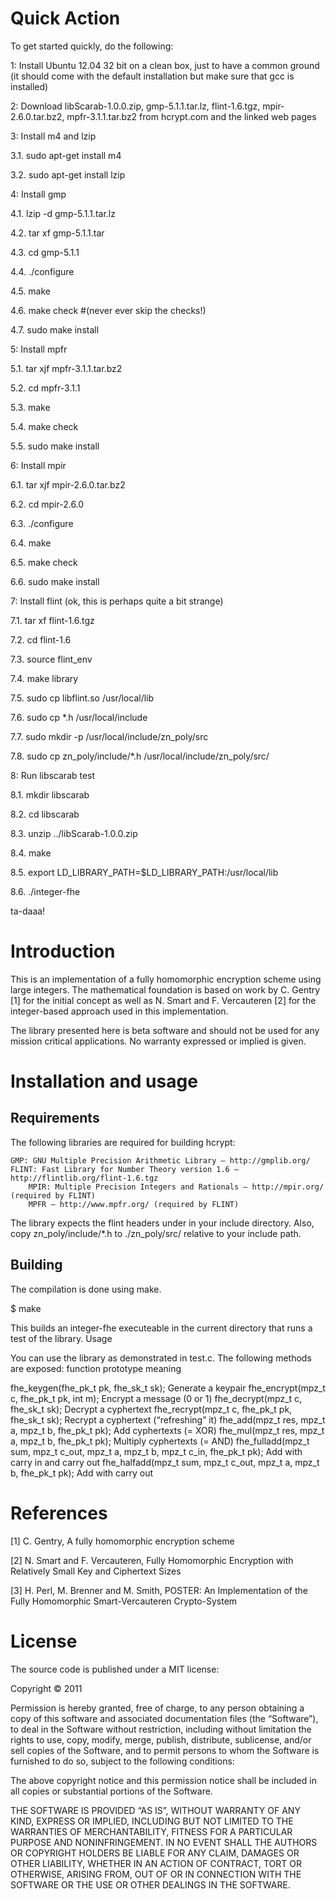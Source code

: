 Quick Action
============

To get started quickly, do the following:

1: Install Ubuntu 12.04 32 bit on a clean box, just to have a common ground (it should come with the default installation but make sure that gcc is installed)

2: Download libScarab-1.0.0.zip, gmp-5.1.1.tar.lz, flint-1.6.tgz, mpir-2.6.0.tar.bz2, mpfr-3.1.1.tar.bz2 from hcrypt.com and the linked web pages

3: Install m4 and lzip

3.1. sudo apt-get install m4 

3.2. sudo apt-get install lzip

4: Install gmp
 
4.1. lzip -d gmp-5.1.1.tar.lz

4.2. tar xf gmp-5.1.1.tar

4.3. cd gmp-5.1.1

4.4. ./configure

4.5. make

4.6. make check #(never ever skip the checks!)

4.7. sudo make install

5: Install mpfr

5.1. tar xjf mpfr-3.1.1.tar.bz2

5.2. cd mpfr-3.1.1

5.3. make

5.4. make check

5.5. sudo make install

6: Install mpir

6.1. tar xjf mpir-2.6.0.tar.bz2

6.2. cd mpir-2.6.0

6.3. ./configure

6.4. make

6.5. make check

6.6. sudo make install

7: Install flint (ok, this is perhaps quite a bit strange)

7.1. tar xf flint-1.6.tgz

7.2. cd flint-1.6

7.3. source flint_env

7.4. make library

7.5. sudo cp libflint.so /usr/local/lib

7.6. sudo cp *.h /usr/local/include

7.7. sudo mkdir -p /usr/local/include/zn_poly/src

7.8. sudo cp zn_poly/include/*.h /usr/local/include/zn_poly/src/

8: Run libscarab test

8.1. mkdir libscarab

8.2. cd libscarab

8.3. unzip ../libScarab-1.0.0.zip

8.4. make

8.5. export LD_LIBRARY_PATH=$LD_LIBRARY_PATH:/usr/local/lib

8.6. ./integer-fhe

ta-daaa!

Introduction
============

This is an implementation of a fully homomorphic encryption scheme using large integers. The mathematical foundation is based on work by C. Gentry [1] for the initial concept as well as N. Smart and F. Vercauteren [2] for the integer-based approach used in this implementation.

The library presented here is beta software and should not be used for any mission critical applications. No warranty expressed or implied is given.

Installation and usage
======================

Requirements
------------

The following libraries are required for building hcrypt:

    GMP: GNU Multiple Precision Arithmetic Library — http://gmplib.org/
    FLINT: Fast Library for Number Theory version 1.6 — http://flintlib.org/flint-1.6.tgz
        MPIR: Multiple Precision Integers and Rationals — http://mpir.org/ (required by FLINT)
        MPFR — http://www.mpfr.org/ (required by FLINT)

The library expects the flint headers under in your include directory. Also, copy zn_poly/include/*.h to ./zn_poly/src/ relative to your include path.

Building
--------

The compilation is done using make.

$ make

This builds an integer-fhe executeable in the current directory that runs a test of the library.
Usage

You can use the library as demonstrated in test.c. The following methods are exposed:
function prototype 	meaning

fhe_keygen(fhe_pk_t pk, fhe_sk_t sk); 	Generate a keypair
fhe_encrypt(mpz_t c, fhe_pk_t pk, int m); 	Encrypt a message (0 or 1)
fhe_decrypt(mpz_t c, fhe_sk_t sk); 	Decrypt a cyphertext
fhe_recrypt(mpz_t c, fhe_pk_t pk, fhe_sk_t sk); 	Recrypt a cyphertext (“refreshing” it)
fhe_add(mpz_t res, mpz_t a, mpz_t b, fhe_pk_t pk); 	Add cyphertexts (= XOR)
fhe_mul(mpz_t res, mpz_t a, mpz_t b, fhe_pk_t pk); 	Multiply cyphertexts (= AND)
fhe_fulladd(mpz_t sum, mpz_t c_out, mpz_t a, mpz_t b, mpz_t c_in, fhe_pk_t pk); 	Add with carry in and carry out
fhe_halfadd(mpz_t sum, mpz_t c_out, mpz_t a, mpz_t b, fhe_pk_t pk); 	Add with carry out

References
==========

[1] C. Gentry, A fully homomorphic encryption scheme

[2] N. Smart and F. Vercauteren, Fully Homomorphic Encryption with Relatively Small Key and Ciphertext Sizes

[3] H. Perl, M. Brenner and M. Smith, POSTER: An Implementation of the Fully Homomorphic Smart-Vercauteren Crypto-System

License
=======

The source code is published under a MIT license:

Copyright © 2011

Permission is hereby granted, free of charge, to any person obtaining a copy of this software and associated documentation files (the “Software”), to deal in the Software without restriction, including without limitation the rights to use, copy, modify, merge, publish, distribute, sublicense, and/or sell copies of the Software, and to permit persons to whom the Software is furnished to do so, subject to the following conditions:

The above copyright notice and this permission notice shall be included in all copies or substantial portions of the Software.

THE SOFTWARE IS PROVIDED “AS IS”, WITHOUT WARRANTY OF ANY KIND, EXPRESS OR IMPLIED, INCLUDING BUT NOT LIMITED TO THE WARRANTIES OF MERCHANTABILITY, FITNESS FOR A PARTICULAR PURPOSE AND NONINFRINGEMENT. IN NO EVENT SHALL THE AUTHORS OR COPYRIGHT HOLDERS BE LIABLE FOR ANY CLAIM, DAMAGES OR OTHER LIABILITY, WHETHER IN AN ACTION OF CONTRACT, TORT OR OTHERWISE, ARISING FROM, OUT OF OR IN CONNECTION WITH THE SOFTWARE OR THE USE OR OTHER DEALINGS IN THE SOFTWARE.
